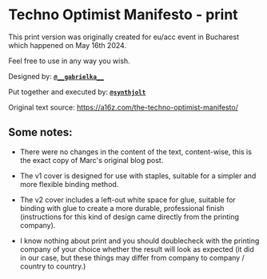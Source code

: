 # Techno Optimist Manifesto - print

This print version was originally created for eu/acc event in Bucharest which happened on May 16th 2024.

Feel free to use in any way you wish.

Designed by: [**`@__gabrielka__`**](https://x.com/__gabrielka__)

Put together and executed by: [**`@synthjolt`**](https://x.com/synthjolt)

Original text source: https://a16z.com/the-techno-optimist-manifesto/


## Some notes: 

- There were no changes in the content of the text, content-wise, this is the exact copy of Marc's original blog post.

- The v1 cover is designed for use with staples, suitable for a simpler and more flexible binding method.

- The v2 cover includes a left-out white space for glue, suitable for binding with glue to create a more durable, professional finish (instructions for this kind of design came directly from the printing company).

- I know nothing about print and you should doublecheck with the printing company of your choice whether the result will look as expected (it did in our case, but these things may differ from company to company / country to country.)
